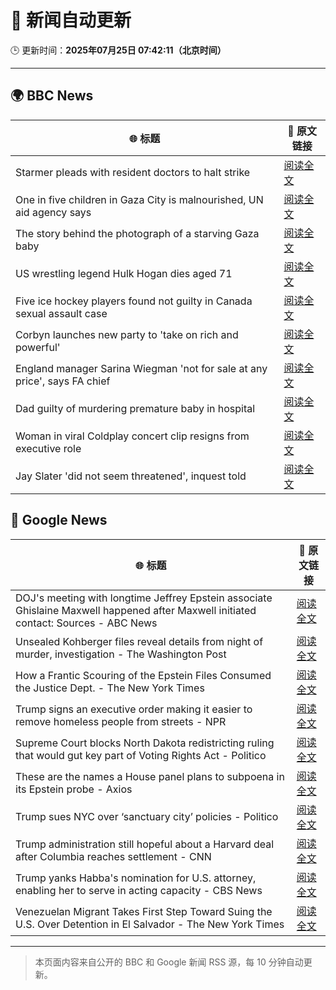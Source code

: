 # 🧠 新闻自动更新

🕒 更新时间：**2025年07月25日 07:42:11（北京时间）**

---

## 🌍 BBC News

| 🌐 标题 | 🔗 原文链接 |
|--------|-------------|
| Starmer pleads with resident doctors to halt strike | [阅读全文](https://www.bbc.com/news/articles/cn5k5w7vrdvo) |
| One in five children in Gaza City is malnourished, UN aid agency says | [阅读全文](https://www.bbc.com/news/articles/cwyxy5k70rzo) |
| The story behind the photograph of a starving Gaza baby | [阅读全文](https://www.bbc.com/news/videos/czryry57x4do) |
| US wrestling legend Hulk Hogan dies aged 71 | [阅读全文](https://www.bbc.com/news/articles/clyzyr4d2rzo) |
| Five ice hockey players found not guilty in Canada sexual assault case | [阅读全文](https://www.bbc.com/news/articles/cn0qlwnyy70o) |
| Corbyn launches new party to 'take on rich and powerful' | [阅读全文](https://www.bbc.com/news/articles/cdeze706jw8o) |
| England manager Sarina Wiegman 'not for sale at any price', says FA chief | [阅读全文](https://www.bbc.com/sport/football/articles/cn0z0x8pg9ko) |
| Dad guilty of murdering premature baby in hospital | [阅读全文](https://www.bbc.com/news/articles/c7vr282v15vo) |
| Woman in viral Coldplay concert clip resigns from executive role | [阅读全文](https://www.bbc.com/news/articles/cp3l3ldd0j1o) |
| Jay Slater 'did not seem threatened', inquest told | [阅读全文](https://www.bbc.com/news/articles/c79q9n1yrpro) |

## 📰 Google News

| 🌐 标题 | 🔗 原文链接 |
|--------|-------------|
| DOJ's meeting with longtime Jeffrey Epstein associate Ghislaine Maxwell happened after Maxwell initiated contact: Sources - ABC News | [阅读全文](https://news.google.com/rss/articles/CBMiowFBVV95cUxPRWFhWFMtbjRRcEZoemJqVlFEc3hCNWRJaTI0SC1hNmFFbExQYlExRmJteUJLQ2cwM2kySEFwWU9OMVlhWURIdk1FLTEtcUlMZklfcTd4M1ppOU1maTd1R1dFdHRteEZYVE5yOUNRWVhldTRXN1VObVc0bVU0UjVMR21IUVp6QWthWEZuRkJRLXJ0dkJ1dEcybTdRUFdEVDM2ZG1v0gGoAUFVX3lxTE1sN0VEeDdLU0NZUFhtaEI1VEItM21xWHZRWEZaNDJhTk9YU1dCWjdfYzBaXzdPSGJfcXVFQnctN1lERDJKRHh2R282S3RRckNvYzJiS1pEb2x2Z2l0YmZDZ0daOUstWVJWby16VU5sSzdFT3FmQmVPaU1DX0ZDekFYUktiRWtNTmpPeGswTE9SYVZ4QzZ1dnlNTldtazlxSXQyVHhjd3BQUw?oc=5) |
| Unsealed Kohberger files reveal details from night of murder, investigation - The Washington Post | [阅读全文](https://news.google.com/rss/articles/CBMinwFBVV95cUxQQ2NXMUNreWFJUWw4N2VoM2pTZTdnSEZQU2RucllnU2hmVVZmMDFMTzN3Vmk0ektta0sxZnVoY2N2ZmZPTWtsUTRULTNCTEFHR3d4Nmc1NkdHeVhrVERGaE1PM3dmWnNlVU14TjhvbzU0ZURFRFpVSWQ1ZDhWdDFtNVFtalZzV2syeVhWUGJINnl1S3RiVlJCNGNtNGJiRm8?oc=5) |
| How a Frantic Scouring of the Epstein Files Consumed the Justice Dept. - The New York Times | [阅读全文](https://news.google.com/rss/articles/CBMiogFBVV95cUxQSmgyYUFLazFRMGgzUWRiSzZJS2N2SGptWE5xRHhIOWdBNGhsRjZzdmZSQW84WUpVRG9xTm1yblBPNnZDX21qRjk0WUZJZEViMzVwNnJOTG8wXzdCLWVaNFhYVDVZanM2ZFE0SDNZWUhkSXU3WkNLb1YzRXBXdFpSaWp3UnJsaUU3M1R3MWF4S21JWXN2bEFwR1JWVGU0Q2xhN0E?oc=5) |
| Trump signs an executive order making it easier to remove homeless people from streets - NPR | [阅读全文](https://news.google.com/rss/articles/CBMipwFBVV95cUxQWVAxUXpralhfdlRac0Q1R1dVX3dzTjgzbjJRLTJabkhwZk1FeHpMeWJoaE9uZGpGVndLVGQ3Nk5pdUNPTmYwUFo1a0FLQmU5UTFQbmNnblB2UzBzVGdJRmxEMGJscWZzV051aHRRMUJ6QW0zLU1zckVpYWFETTNiVDBoQ2I0VEk5b3VqSGhXX3lBNXF4eW9xNEN4N1ViVTN4ZHB3Nml6OA?oc=5) |
| Supreme Court blocks North Dakota redistricting ruling that would gut key part of Voting Rights Act - Politico | [阅读全文](https://news.google.com/rss/articles/CBMiowFBVV95cUxOWDNXMGd0Q2xBM3hsNHp1eGVoZmpDem91ZUFFU3lEZlBra1VSRnNRLUpoWjNybkJJakxWU3BwTjhfODdYV04xRll6Q2Q3ZlNwVnQ5ZWpjcHpFcUQzR1pOOFRrVUdWZVJCRmI0WUdlUU9UUTZtckxPRHdNTVRzbVZ6enN5aThlS09nVEQzeVBXQ1hRM3Jvem8zaV8xX1NUa0ZYWGFr?oc=5) |
| These are the names a House panel plans to subpoena in its Epstein probe - Axios | [阅读全文](https://news.google.com/rss/articles/CBMiggFBVV95cUxORl82UEpGTDdzLVZlQm1RLURwR0l0U2tKNFBEVlFzOEpvVU05SUhpa2dLTE04b3NjbmlIU0pLWU9PY1BqSEU1dFlQMVRGM3pkWUdWMDlRMEdPV0V3cklGSzBYT0phMTc2eDJxaDFvMGIyQkotb3VXRjJzRGhhcHpaajd3?oc=5) |
| Trump sues NYC over ‘sanctuary city’ policies - Politico | [阅读全文](https://news.google.com/rss/articles/CBMimAFBVV95cUxNcEZZTExwUnlxNVpqbXZvRm9hSThyazliSzJrMmw2MW1JbU9RQUlMRVFpUnNqS3dMWF9lSktCR083T2QyaEtnQzRZV2pfNTlhT3p0ZDg0Znhxc0ptZURuQVlXWjQwS0s1QkR5MUpaV1JVY2JPVjFzUnB0NWd0dTNmWlpjRzJRSW54ckYya0N0MnRzQktYcnZUag?oc=5) |
| Trump administration still hopeful about a Harvard deal after Columbia reaches settlement - CNN | [阅读全文](https://news.google.com/rss/articles/CBMijgFBVV95cUxOenFZQUgxOGp6Tmp2b1RwR0dlaHo5QVhwcmZlMnA1aXlaWGpUMVRjLVlJTnFPUm5EaEoyMWxjOTlIMy1zYTJnREI1cUxCX19SandPQURWaVlFcTJkZk9maFhBVC1jZ3VxUmd2RFlLUEY5WXljUks1UkZNN0pweWJYTERGTnRVckRZWk5lMWNn0gGTAUFVX3lxTFAtUzhrSmlsdkpXbXluQnJMN19IakZVQ3d5TzFza2pWMElYT2hCYjl2TDJROEotTGlKOXZpcWp2TEZlVDRIVWJIaU1ES2ZOQWFUTnNpUDJiemRUd1dmX00wdi1QQjBodEY1OUVPR1VvdFdJNzBySVFNRmlqdEctTWxEVGI4eGJQOF83VTE5VlhaRXdHdw?oc=5) |
| Trump yanks Habba's nomination for U.S. attorney, enabling her to serve in acting capacity - CBS News | [阅读全文](https://news.google.com/rss/articles/CBMimwFBVV95cUxQeDhFSTlrWGpFVmxEVjF5dV8zVGp1NUIxektVbEl4QkE0MDU0cmFuaUVvSlpvMnBkODVEMl9LaVdZSm5Sb3JrRk5DRlR3RmlIaVNWOGx5MHNBZWJpVm1qTGVKOTNpSGpwTm5JaGlSOC1LWjNCNm56X3R6dlJ4WG5sNW9DeW52QTdrS1YyWlZ3Vzc2RFo0SDlEaVMtb9IBoAFBVV95cUxOWWhsLVJ5bDFhTjJsUWxlekNkTzI5Tm1jdS1zZnk1elpBMHNXaVR6eU0yTk13ZmVCNkNRd3RQMm83dldyTnRrZmlYZ2MxSHNTNHg3Snp3cFpuUTROZ3NNaV9DcHdsSlQ1TlJBUXJUY2tDTFZoRXMwUzFwZDZ2N3BOTUMxanl4R19LYk1vczZoTE9oUklqOXFhU1hFRlkyZFhu?oc=5) |
| Venezuelan Migrant Takes First Step Toward Suing the U.S. Over Detention in El Salvador - The New York Times | [阅读全文](https://news.google.com/rss/articles/CBMiiwFBVV95cUxOcWNKRTFhR1MtQTZPVlpmVEV5V0pBV1owTFNOTmszRjhlVjhZU2w0Z0xIX2haZFRTXzNMbHJ0Q0VidTlUa25HTU1LYlJnVm55Z1FrbXpBT2YxOVhoVjdyZ2cxamNMUENtd2dDSkFkdVNoRk96cU1lcW1SSDBWRmVtMzF6RXlZRE5ZbVBz?oc=5) |

---
> 本页面内容来自公开的 BBC 和 Google 新闻 RSS 源，每 10 分钟自动更新。